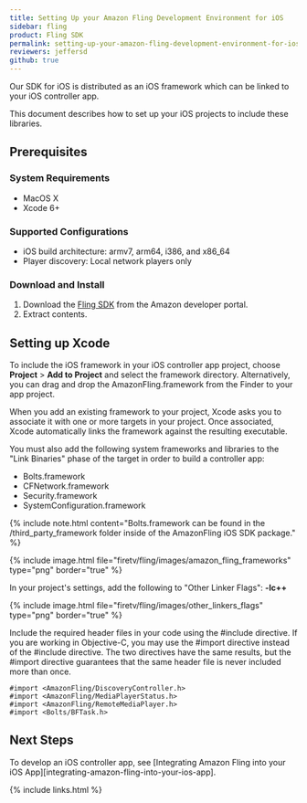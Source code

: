 ```yaml
---
title: Setting Up your Amazon Fling Development Environment for iOS
sidebar: fling
product: Fling SDK
permalink: setting-up-your-amazon-fling-development-environment-for-ios.html
reviewers: jeffersd
github: true
---
```


Our SDK for iOS is distributed as an iOS framework which can be linked to your iOS controller app.

This document describes how to set up your iOS projects to include these libraries.  

## Prerequisites

### System Requirements

*  MacOS X  
*  Xcode 6+

### Supported Configurations

*  iOS build architecture: armv7, arm64, i386, and x86_64  
*  Player discovery: Local network players only

### Download and Install

1.  Download the [Fling SDK](https://developer.amazon.com/public/resources/development-tools/sdk#Amazon%20Fire%20TV%20SDKs) from the Amazon developer portal.
2.  Extract contents.

## Setting up Xcode

To include the iOS framework in your iOS controller app project, choose **Project** > **Add to Project** and select the framework directory. Alternatively, you can drag and drop the AmazonFling.framework from the Finder to your app project.

When you add an existing framework to your project, Xcode asks you to associate it with one or more targets in your project. Once associated, Xcode automatically links the framework against the resulting executable.

You must also add the following system frameworks and libraries to the "Link Binaries" phase of the target in order to build a controller app:

*  Bolts.framework
*  CFNetwork.framework
*  Security.framework
*  SystemConfiguration.framework

{% include note.html content="Bolts.framework can be found in the /third_party_framework folder inside of the AmazonFling iOS SDK package." %}

{% include image.html file="firetv/fling/images/amazon_fling_frameworks" type="png" border="true" %}

In your project's settings, add the following to "Other Linker Flags": **-lc++**

{% include image.html file="firetv/fling/images/other_linkers_flags" type="png" border="true" %}

Include the required header files in your code using the #include directive. If you are working in Objective-C, you may use the #import directive instead of the #include directive. The two directives have the same results, but the #import directive guarantees that the same header file is never included more than once.

```
#import <AmazonFling/DiscoveryController.h>
#import <AmazonFling/MediaPlayerStatus.h>
#import <AmazonFling/RemoteMediaPlayer.h>
#import <Bolts/BFTask.h>
```

## Next Steps

To develop an iOS controller app, see [Integrating Amazon Fling into your iOS App][integrating-amazon-fling-into-your-ios-app].

{% include links.html %}
